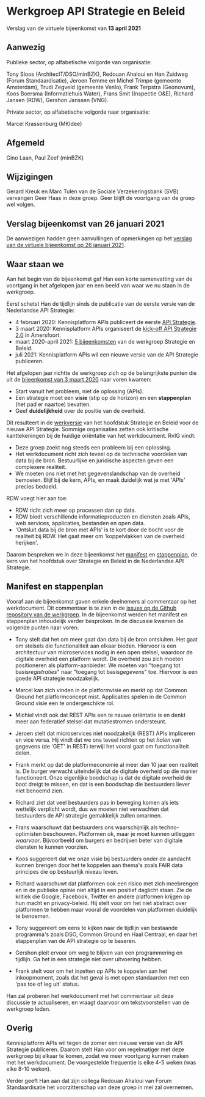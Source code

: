 # Werkgroep API Strategie en Beleid
Verslag van de virtuele bijeenkomst van **13 april 2021**

## Aanwezig
Publieke sector, op alfabetische volgorde van organisatie:

Tony Sloos (ArchitecIT/DSO/minBZK), Redouan Ahaloui en Han Zuidweg (Forum Standaardisatie), Jeroen Temme en Michel Trimpe (gemeente Amsterdam), Trudi Zegveld (gemeente Venlo), Frank Terpstra (Geonovum), Koos Boersma  (Informatiehuis Water), Frans Smit (Inspectie O&E), Richard Jansen (RDW), Gershon Janssen (VNG).

Private sector, op alfabetische volgorde naar organisatie:

Marcel Krassenburg (MKIdee)

## Afgemeld
Gino Laan, Paul Zeef (minBZK)

## Wijzigingen
Gerard Kreuk en Marc Tulen van de Sociale Verzekeringsbank (SVB) vervangen Geer Haas in deze groep. Geer blijft de voortgang van de groep wel volgen.

## Verslag bijeenkomst van 26 januari 2021
De aanwezigen hadden geen aanvullingen of opmerkingen op het [verslag van de virtuele bijeenkomst op 26 januari 2021](https://github.com/Geonovum/KP-APIs/blob/master/Werkgroep%20API%20strategie%20en%20beleid/Verslagen/Verslag%2020210126%20WG%20Strategie%20en%20Beleid.md).

## Waar staan we
Aan het begin van de bijeenkomst gaf Han een korte samenvatting van de voortgang in het afgelopen jaar en een beeld van waar we nu staan in de werkgroep.

Eerst schetst Han de tijdlijn sinds de publicatie van de eerste versie van de Nederlandse API Strategie:
- 4 februari 2020: Kennisplatform APIs publiceert de eerste [API Strategie](https://docs.geostandaarden.nl/api/API-Strategie/).
- 3 maart 2020: Kennisplatform APIs organiseert de [kick-off API Strategie 2.0](https://github.com/Geonovum/KP-APIs/blob/master/Werkgroep%20API%20strategie%20en%20beleid/Verslagen/Verslag%2020200304%20WG%20Strategie%20en%20Beleid.md) in Amersfoort.
- maart 2020-april 2021: [5 bijeenkomsten](https://github.com/Geonovum/KP-APIs/tree/master/Werkgroep%20API%20strategie%20en%20beleid/Verslagen) van de werkgroep Strategie en Beleid.
- juli 2021: Kennisplatform APIs wil een nieuwe versie van de API Strategie publiceren.

Het afgelopen jaar richtte de werkgroep zich op de belangrijkste punten die uit de [bijeenkomst van 3 maart 2020](https://github.com/Geonovum/KP-APIs/blob/master/Werkgroep%20API%20strategie%20en%20beleid/Verslagen/Verslag%2020200304%20WG%20Strategie%20en%20Beleid.md) naar voren kwamen:
- Start vanuit het probleem, niet de oplossing (APIs).
- Een strategie moet een **visie** (stip op de horizon) en een **stappenplan** (het pad er naartoe) bevatten.
- Geef **duidelijkheid** over de positie van de overheid.

Dit resulteert in de [werkversie](https://github.com/Geonovum/KP-APIs/blob/master/Werkgroep%20API%20strategie%20en%20beleid/Werkversie/api-strategie-overheid.md) van het hoofdstuk Strategie en Beleid voor de nieuwe API Strategie. Sommige organisaties zetten ook kritische kanttekeningen bij de huidige oriëntatie van het werkdocument. RvIG vindt:
- Deze groep zoekt nog steeds een probleem bij een oplossing.
- Het werkdocument richt zich teveel op de technische voordelen van data bij de bron. Bestuurlijke en juridische aspecten geven een complexere realiteit.
- We moeten ons niet met het gegevenslandschap van de overheid bemoeien. Blijf bij de kern, APIs, en maak duidelijk wat je met 'APIs' precies bedoeld.

RDW voegt hier aan toe:
- RDW richt zich meer op processen dan op data.
- RDW biedt verschillende informatieproducten en diensten zoals APIs, web services, applicaties, bestanden en open data.
- 'Ontsluit data bij de bron met APIs' is te kort door de bocht voor de realiteit bij RDW. Het gaat meer om 'koppelvlakken van de overheid herijken'.

Daarom bespreken we in deze bijeenkomst het [manifest](https://github.com/Geonovum/KP-APIs/blob/master/Werkgroep%20API%20strategie%20en%20beleid/Werkversie/api-strategie-overheid.md#manifest) en [stappenplan](https://github.com/Geonovum/KP-APIs/blob/master/Werkgroep%20API%20strategie%20en%20beleid/Werkversie/api-strategie-overheid.md#stappenplan), de kern van het hoofdstuk over Strategie en Beleid in de Nederlandse API Strategie.

## Manifest en stappenplan
Vooraf aan de bijeenkomst gaven enkele deelnemers al commentaar op het werkdocument. Dit commentaar is te zien in de [issues op de Github repository van de werkgroep](https://github.com/Geonovum/KP-APIs/issues?q=is%3Aissue+is%3Aopen+label%3A%22API+strategie+en+beleid%22). In de bijeenkomst werden het manifest en stappenplan inhoudelijk verder besproken. In de discussie kwamen de volgende punten naar voren:

- Tony stelt dat het om meer gaat dan data bij de bron ontsluiten. Het gaat om stelsels die functionaliteit aan elkaar bieden. Hiervoor is een architectuur van microservices nodig in een open stelsel, waardoor de digitale overheid een platform wordt. De overheid zou zich moeten positioneren als platform-aanbieder. We moeten van "toegang tot basis*registraties*" naar "toegang tot basis*gegevens*" toe. Hiervoor is een goede API strategie noodzakelijk.

- Marcel kan zich vinden in de platformvisie en merkt op dat Common Ground het platformconcept mist. Applicaties spelen in de Common Ground visie een te ondergeschikte rol.

- Michiel vindt ook dat REST APIs een te nauwe oriëntatie is en denkt meer aan federatief stelsel dat mutatiestromen ondersteunt.

- Jeroen stelt dat microservices niet noodzakelijk (REST) APIs impliceren en vice versa. Hij vindt dat we ons teveel richten op het *halen* van gegevens (de 'GET' in REST) terwijl het vooral gaat om functionaliteit delen.

- Frank merkt op dat de platformeconomie al meer dan 10 jaar een realiteit is. De burger verwacht uiteindelijk dat de digitale overheid op die manier functioneert. Onze eigenlijke boodschap is dat de digitale overheid de boot dreigt te missen, en dat is een boodschap die bestuurders liever niet benoemd zien.

- Richard ziet dat veel bestuurders pas in beweging komen als iets wettelijk verplicht wordt, dus we moeten niet verwachten dat bestuurders de API strategie gemakkelijk zullen omarmen.

- Frans waarschuwt dat bestuurders ons waarschijnlijk als techno-optimisten beschouwen. Platformen ok, maar je moet kunnen uitleggen *waarvoor*. Bijvoorbeeld om burgers en bedrijven beter van digitale diensten te kunnen voorzien.

- Koos suggereert dat we onze visie bij bestuurders onder de aandacht kunnen brengen door het te koppelen aan thema's zoals FAIR data principes die op bestuurlijk niveau leven.

- Richard waarschuwt dat platformen ook een risico met zich meebrengen en in de publieke opinie niet altijd in een positief daglicht staan. Zie de kritiek die Google, Facebook, Twitter en andere platformen krijgen op hun macht en privacy-beleid. Hij stelt voor om het niet abstract over platformen te hebben maar vooral de voordelen van platformen duidelijk te benoemen.

- Tony suggereert om eens te kijken naar de tijdlijn van bestaande programma's zoals DSO, Common Ground en Haal Centraal, en daar het stappenplan van de API strategie op te baseren.

- Gershon pleit ervoor om weg te blijven van een programmering en tijdlijn. Ga het in een strategie niet over uitvoering hebben.

- Frank stelt voor om het inzetten op APIs te koppelen aan het inkoopmoment, zoals dat het geval is met open standaarden met een 'pas toe of leg uit' status.

Han zal proberen het werkdocument met het commentaar uit deze discussie te actualiseren, en vraagt daarvoor om tekstvoorstellen van de werkgroep leden.

## Overig
Kennisplatform APIs wil tegen de zomer een nieuwe versie van de API Strategie publiceren. Daarom stelt Han voor om regelmatiger met deze werkgroep bij elkaar te komen, zodat we meer voortgang kunnen maken met het werkdocument. De voorgestelde frequentie is elke 4-5 weken (was elke 8-10 weken).

Verder geeft Han aan dat zijn collega Redouan Ahaloui van Forum Standaardisatie het voorzitterschap van deze groep in mei zal overnemen.

